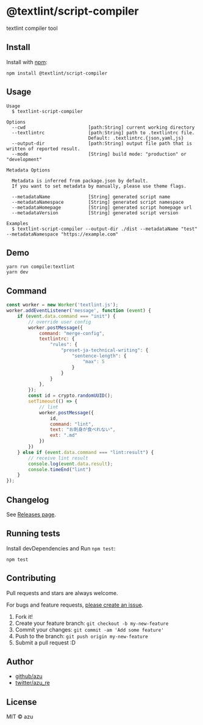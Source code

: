 # @textlint/script-compiler

textlint compiler tool

## Install

Install with [npm](https://www.npmjs.com/):

    npm install @textlint/script-compiler

## Usage

    Usage
      $ textlint-script-compiler 
 
    Options
      --cwd                       [path:String] current working directory
      --textlintrc                [path:String] path to .textlintrc file.
                                  Default: .textlintrc.{json,yaml,js}
      --output-dir                [path:String] output file path that is written of reported result.
      --mode                      [String] build mode: "production" or "development"
      
    Metadata Options

      Metadata is inferred from package.json by default.
      If you want to set metadata by manually, please use theme flags.
    
      --metadataName              [String] generated script name
      --metadataNamespace         [String] generated script namespace
      --metadataHomepage          [String] generated script homepage url
      --metadataVersion           [String] generated script version
 
    Examples
      $ textlint-script-compiler --output-dir ./dist --metadataName "test" --metadataNamespace "https://example.com"

## Demo

    yarn run compile:textlint
    yarn dev

## Command

```js
const worker = new Worker('textlint.js');
worker.addEventListener('message', function (event) {
    if (event.data.command === "init") {
        // override user config
        worker.postMessage({
            command: "merge-config",
            textlintrc: {
                "rules": {
                    "preset-ja-technical-writing": {
                        "sentence-length": {
                            "max": 5
                        }
                    }
                }
            },
        });
        const id = crypto.randomUUID();
        setTimeout(() => {
            // lint
            worker.postMessage({
                id,
                command: "lint",
                text: "お刺身が食べれない",
                ext: ".md"
            })
        })
    } else if (event.data.command === "lint:result") {
        // receive lint result
        console.log(event.data.result);
        console.timeEnd("lint")
    }
});
```
## Changelog

See [Releases page](https://github.com/textlint/editor/releases).

## Running tests

Install devDependencies and Run `npm test`:

    npm test

## Contributing

Pull requests and stars are always welcome.

For bugs and feature requests, [please create an issue](https://github.com/textlint/editor/issues).

1. Fork it!
2. Create your feature branch: `git checkout -b my-new-feature`
3. Commit your changes: `git commit -am 'Add some feature'`
4. Push to the branch: `git push origin my-new-feature`
5. Submit a pull request :D

## Author

- [github/azu](https://github.com/azu)
- [twitter/azu_re](https://twitter.com/azu_re)

## License

MIT © azu
